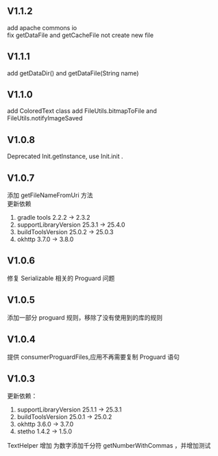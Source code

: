 ## V1.1.2
add apache commons io  
fix getDataFile and getCacheFile not create new file

## V1.1.1
add getDataDir() and  getDataFile(String name)

## V1.1.0
add ColoredText class
add FileUtils.bitmapToFile and FileUtils.notifyImageSaved

## V1.0.8
Deprecated Init.getInstance, use Init.init .

## V1.0.7
添加 getFileNameFromUri 方法  
更新依赖  
1. gradle tools 2.2.2 -> 2.3.2
1. supportLibraryVersion 25.3.1 -> 25.4.0
1. buildToolsVersion 25.0.2 -> 25.0.3
1. okhttp 3.7.0 -> 3.8.0

## V1.0.6
修复 Serializable 相关的 Proguard 问题

## V1.0.5
添加一部分 proguard 规则，移除了没有使用到的库的规则

## V1.0.4
提供 consumerProguardFiles,应用不再需要复制 Proguard 语句

## V1.0.3
更新依赖： 

1. supportLibraryVersion 25.1.1 -> 25.3.1
1. buildToolsVersion 25.0.1 -> 25.0.2
1. okhttp 3.6.0 -> 3.7.0
1. stetho 1.4.2 -> 1.5.0

TextHelper 增加 为数字添加千分符 getNumberWithCommas ，并增加测试